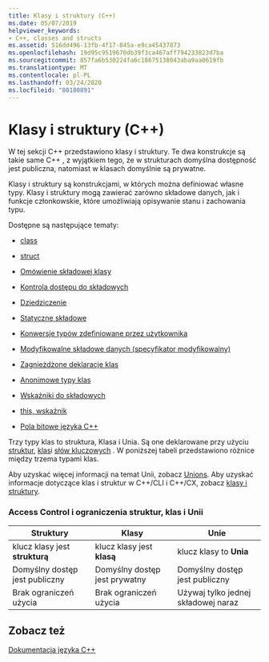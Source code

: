 ```yaml
---
title: Klasy i struktury (C++)
ms.date: 05/07/2019
helpviewer_keywords:
- C++, classes and structs
ms.assetid: 516dd496-13fb-4f17-845a-e9ca45437873
ms.openlocfilehash: 19d95c9519670db39f3ca467aff794233823d7ba
ms.sourcegitcommit: 857fa6b530224fa6c18675138043aba9aa0619fb
ms.translationtype: MT
ms.contentlocale: pl-PL
ms.lasthandoff: 03/24/2020
ms.locfileid: "80180891"
---
```

# <a name="classes-and-structs-c"></a>Klasy i struktury (C++)

W tej sekcji C++ przedstawiono klasy i struktury. Te dwa konstrukcje są takie same C++ , z wyjątkiem tego, że w strukturach domyślna dostępność jest publiczna, natomiast w klasach domyślnie są prywatne.

Klasy i struktury są konstrukcjami, w których można definiować własne typy. Klasy i struktury mogą zawierać zarówno składowe danych, jak i funkcje członkowskie, które umożliwiają opisywanie stanu i zachowania typu.

Dostępne są następujące tematy:

- [class](../cpp/class-cpp.md)

- [struct](../cpp/struct-cpp.md)

- [Omówienie składowej klasy](../cpp/class-member-overview.md)

- [Kontrola dostępu do składowych](../cpp/member-access-control-cpp.md)

- [Dziedziczenie](../cpp/inheritance-cpp.md)

- [Statyczne składowe](../cpp/static-members-cpp.md)

- [Konwersje typów zdefiniowane przez użytkownika](../cpp/user-defined-type-conversions-cpp.md)

- [Modyfikowalne składowe danych (specyfikator modyfikowalny)](../cpp/mutable-data-members-cpp.md)

- [Zagnieżdżone deklaracje klas](../cpp/nested-class-declarations.md)

- [Anonimowe typy klas](../cpp/anonymous-class-types.md)

- [Wskaźniki do składowych](../cpp/pointers-to-members.md)

- [this, wskaźnik](../cpp/this-pointer.md)

- [Pola bitowe języka C++](../cpp/cpp-bit-fields.md)

Trzy typy klas to struktura, Klasa i Unia. Są one deklarowane przy użyciu [struktur](../cpp/struct-cpp.md), [klas](../cpp/class-cpp.md)i [słów kluczowych](../cpp/unions.md) . W poniższej tabeli przedstawiono różnice między trzema typami klas.

Aby uzyskać więcej informacji na temat Unii, zobacz [Unions](../cpp/unions.md). Aby uzyskać informacje dotyczące klas i struktur w C++/CLI i C++/CX, zobacz [klasy i struktury](../extensions/classes-and-structs-cpp-component-extensions.md).

### <a name="access-control-and-constraints-of-structures-classes-and-unions"></a>Access Control i ograniczenia struktur, klas i Unii

|Struktury|Klasy|Unie|
|----------------|-------------|------------|
|klucz klasy jest **strukturą**|klucz klasy jest **klasą**|klucz klasy to **Unia**|
|Domyślny dostęp jest publiczny|Domyślny dostęp jest prywatny|Domyślny dostęp jest publiczny|
|Brak ograniczeń użycia|Brak ograniczeń użycia|Używaj tylko jednej składowej naraz|

## <a name="see-also"></a>Zobacz też

[Dokumentacja języka C++](../cpp/cpp-language-reference.md)
